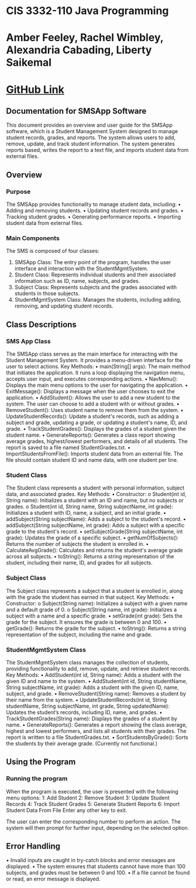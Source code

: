 # CIS 3332-110 Java Programming
# Amber Feeley, Rachel Wimbley, Alexandria Cabading, Liberty Saikemal
# [GitHub Link]( https://github.com/amberfeeley/student-management-system)

## Documentation for SMSApp Software
This document provides an overview and user guide for the SMSApp software, which is a Student Management System designed to manage student records, grades, and reports. The system allows users to add, remove, update, and track student information. The system generates reports based, writes the report to a text file, and imports student data from external files.

## Overview
### Purpose
The SMSApp provides functionality to manage student data, including:
•	Adding and removing students.
•	Updating student records and grades.
•	Tracking student grades.
•	Generating performance reports.
•	Importing student data from external files.

### Main Components
The SMS is composed of four classes:
1.	SMSApp Class: The entry point of the program, handles the user interface and interaction with the StudentMgmtSystem.
2.	Student Class: Represents individual students and their associated information such as ID, name, subjects, and grades.
3.	Subject Class: Represents subjects and the grades associated with students in those subjects.
4.	StudentMgmtSystem Class: Manages the students, including adding, removing, and updating student records.

## Class Descriptions
### SMS App Class
The SMSApp class serves as the main interface for interacting with the Student Management System. It provides a menu-driven interface for the user to select actions.
Key Methods:
•	main(String[] args): The main method that initiates the application. It runs a loop displaying the navigation menu, accepts user input, and executes corresponding actions.
•	NavMenu(): Displays the main menu options to the user for navigating the application.
•	ExitMessage(): Displays a message when the user chooses to exit the application.
•	AddStudent(): Allows the user to add a new student to the system. The user can choose to add a student with or without grades.
•	RemoveStudent(): Uses student name to remove them from the system.
•	UpdateStudentRecords():  Update a student's records, such as adding a subject and grade, updating a grade, or updating a student's name, ID, and grade.
•	TrackStudentGrades(): Displays the grades of a student given the student name.
•	GenerateReports(): Generates a class report showing average grades, highest/lowest performers, and details of all students. The report is saved to a file named StudentGrades.txt.
•	ImportStudentsFromFile(): Imports student data from an external file. The file should contain student ID and name data, with one student per line.

### Student Class
The Student class represents a student with personal information, subject data, and associated grades.
Key Methods:
•	Constructor:
o	Student(int id, String name): Initializes a student with an ID and name, but no subjects or grades.
o	Student(int id, String name, String subjectName, int grade): Initializes a student with ID, name, a subject, and an initial grade.
•	addSubject(String subjectName): Adds a subject to the student's record.
•	addSubject(String subjectName, int grade): Adds a subject with a specific grade to the student's record.
•	setSubjectGrade(String subjectName, int grade): Updates the grade of a specific subject.
•	getNumOfSubjects(): Returns the number of subjects the student is enrolled in.
•	CalculateAvgGrade(): Calculates and returns the student's average grade across all subjects.
•	toString(): Returns a string representation of the student, including their name, ID, and grades for all subjects.


### Subject Class
The Subject class represents a subject that a student is enrolled in, along with the grade the student has earned in that subject.
Key Methods:
•	Constructor:
o	Subject(String name): Initializes a subject with a given name and a default grade of 0.
o	Subject(String name, int grade): Initializes a subject with a name and a specific grade.
•	setGrade(int grade): Sets the grade for the subject. It ensures the grade is between 0 and 100.
•	getGrade(): Returns the grade for the subject.
•	toString(): Returns a string representation of the subject, including the name and grade.

### StudentMgmtSystem Class

The StudentMgmtSystem class manages the collection of students, providing functionality to add, remove, update, and retrieve student records.
Key Methods:
•	AddStudent(int id, String name): Adds a student with the given ID and name to the system.
•	AddStudent(int id, String studentName, String subjectName, int grade): Adds a student with the given ID, name, subject, and grade.
•	RemoveStudent(String name): Removes a student by their name from the system.
•	UpdateStudentRecords(int id, String studentName, String subjectName, int grade, String updatedName): Updates the student’s records, including ID, name, and grades.
•	TrackStudentGrades(String name): Displays the grades of a student by name.
•	GenerateReports(): Generates a report showing the class average, highest and lowest performers, and lists all students with their grades. The report is written to a file StudentGrades.txt.
•	SortStudentsByGrade(): Sorts the students by their average grade. (Currently not functional.)

## Using the Program
### Running the program
When the program is executed, the user is presented with the following menu options:
1: Add Student
2: Remove Student
3: Update Student Records
4: Track Student Grades
5: Generate Student Reports
6: Import Student Data From File
Enter any other key to exit.

The user can enter the corresponding number to perform an action. The system will then prompt for further input, depending on the selected option.

## Error Handling
•	Invalid inputs are caught in try-catch blocks and error messages are displayed.
•	The system ensures that students cannot have more than 100 subjects, and grades must be between 0 and 100.
•	If a file cannot be found or read, an error message is displayed.

